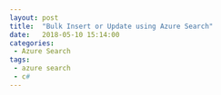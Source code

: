 ```yaml
---
layout: post
title:  "Bulk Insert or Update using Azure Search"
date:   2018-05-10 15:14:00
categories:
 - Azure Search
tags:
 - azure search
 - c#
---
```

